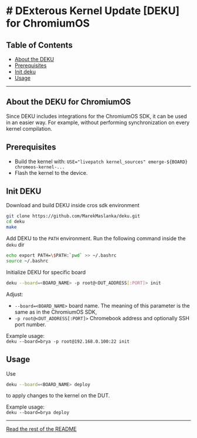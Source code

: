 # # DExterous Kernel Update [DEKU] for ChromiumOS

## Table of Contents
- [About the DEKU](#about)
- [Prerequisites](#prerequisites)
- [Init deku](#init)
- [Usage](#usage)

---

<a name="about"></a>
## About the DEKU for ChromiumOS
Since DEKU includes integrations for the ChromiumOS SDK, it can be used in an easier way.
For example, without performing synchronization on every kernel compilation.

<a name="prerequisites"></a>
## Prerequisites
 - Build the kernel with: `USE="livepatch kernel_sources" emerge-${BOARD} chromeos-kernel-...`
 - Flash the kernel to the device.

<a name="init"></a>
## Init DEKU
Download and build DEKU inside cros sdk environment
```bash
git clone https://github.com/MarekMaslanka/deku.git
cd deku
make
```
Add DEKU to the `PATH` environment. Run the following command inside the `deku` dir
```bash
echo export PATH=\$PATH:`pwd` >> ~/.bashrc
source ~/.bashrc
```

Initialize DEKU for specific board
```bash
deku --board=<BOARD_NAME> -p root@<DUT_ADDRESS[:PORT]> init
```
Adjust:
- `--board=<BOARD_NAME>` board name. The meaning of this parameter is the same as in the ChromiumOS SDK,
- `-p root@<DUT_ADDRESS[:PORT]>` Chromebook address and optionally SSH port number.

Example usage:  
`deku --board=brya -p root@192.168.0.100:22 init`

<a name="usage"></a>
## Usage
Use
```bash
deku --board=<BOARD_NAME> deploy
```
to apply changes to the kernel on the DUT.

Example usage:  
`deku --board=brya deploy`

***
[Read the rest of the README](README.md#rest_of_readme)
